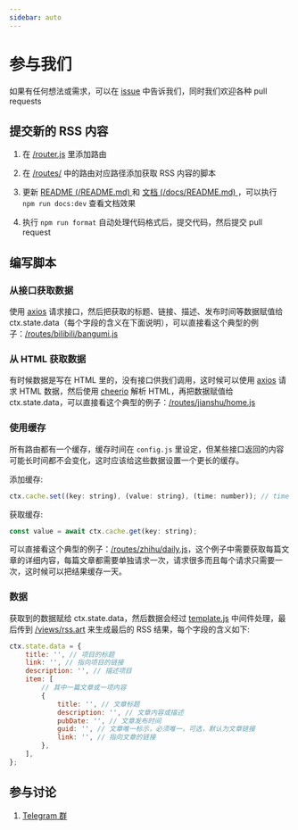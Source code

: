 ```yaml
---
sidebar: auto
---
```


# 参与我们

如果有任何想法或需求，可以在 [issue](https://github.com/DIYgod/RSSHub/issues) 中告诉我们，同时我们欢迎各种 pull requests

## 提交新的 RSS 内容

1.  在 [/router.js](https://github.com/DIYgod/RSSHub/blob/master/router.js) 里添加路由

1.  在 [/routes/](https://github.com/DIYgod/RSSHub/tree/master/routes) 中的路由对应路径添加获取 RSS 内容的脚本

1.  更新 [README (/README.md) ](https://github.com/DIYgod/RSSHub/blob/master/README.md) 和 [文档 (/docs/README.md) ](https://github.com/DIYgod/RSSHub/blob/master/docs/README.md)，可以执行 `npm run docs:dev` 查看文档效果

1.  执行 `npm run format` 自动处理代码格式后，提交代码，然后提交 pull request

## 编写脚本

### 从接口获取数据

使用 [axios](https://github.com/axios/axios) 请求接口，然后把获取的标题、链接、描述、发布时间等数据赋值给 ctx.state.data（每个字段的含义在下面说明），可以直接看这个典型的例子：[/routes/bilibili/bangumi.js](https://github.com/DIYgod/RSSHub/blob/master/routes/bilibili/bangumi.js)

### 从 HTML 获取数据

有时候数据是写在 HTML 里的，没有接口供我们调用，这时候可以使用 [axios](https://github.com/axios/axios) 请求 HTML 数据，然后使用 [cheerio](https://github.com/cheeriojs/cheerio) 解析 HTML，再把数据赋值给 ctx.state.data，可以直接看这个典型的例子：[/routes/jianshu/home.js](https://github.com/DIYgod/RSSHub/blob/master/routes/jianshu/home.js)

### 使用缓存

所有路由都有一个缓存，缓存时间在 `config.js` 里设定，但某些接口返回的内容可能长时间都不会变化，这时应该给这些数据设置一个更长的缓存。

添加缓存:

```js
ctx.cache.set((key: string), (value: string), (time: number)); // time 为缓存时间，单位为秒
```

获取缓存:

```js
const value = await ctx.cache.get(key: string);
```

可以直接看这个典型的例子：[/routes/zhihu/daily.js](https://github.com/DIYgod/RSSHub/blob/master/routes/zhihu/daily.js)，这个例子中需要获取每篇文章的详细内容，每篇文章都需要单独请求一次，请求很多而且每个请求只需要一次，这时候可以把结果缓存一天。

### 数据

获取到的数据赋给 ctx.state.data，然后数据会经过 [template.js](https://github.com/DIYgod/RSSHub/blob/master/middleware/template.js) 中间件处理，最后传到 [/views/rss.art](https://github.com/DIYgod/RSSHub/blob/master/views/rss.art) 来生成最后的 RSS 结果，每个字段的含义如下:

```js
ctx.state.data = {
    title: '', // 项目的标题
    link: '', // 指向项目的链接
    description: '', // 描述项目
    item: [
        // 其中一篇文章或一项内容
        {
            title: '', // 文章标题
            description: '', // 文章内容或描述
            pubDate: '', // 文章发布时间
            guid: '', // 文章唯一标示，必须唯一，可选，默认为文章链接
            link: '', // 指向文章的链接
        },
    ],
};
```

## 参与讨论

1.  [Telegram 群](https://t.me/rsshub)
